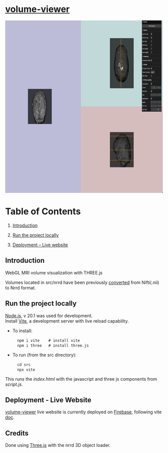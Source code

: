 # [volume-viewer](https://volumeview-20a44.web.app/)

<img src="src/screenshot.png" width="1000" height="550" />

# Table of Contents <a name="tableOfContents"></a>

1. [Introduction](#introduction)

2. [Run the project locally](#runLocally)

3. [Deployment – Live website](#deploymentLiveWebsite)

## Introduction <a name="introduction"></a>

WebGL MRI volume visualization with THREE.js 

Volumes located in src/nrrd have been previously [converted](http://www.itksnap.org/pmwiki/pmwiki.php?n=Convert3D.Convert3D) from Nifti(.nii) to Nrrd format.  


## Run the project locally <a name="#runLocally"></a>

[Node.js](https://nodejs.org/en/), v 20.1 was used for development.  
Install [Vite](https://vitejs.dev/), a development server with live reload capability.

  - To install:
    
    ```
      npm i vite    # install vite
      npm i three   # install three.js 
    ```

  - To run (from the src directory):
        
    ```
      cd src
      npx vite
    ```

This runs the *index.html* with the javascript and three js components from *script.js*.  

## Deployment - Live Website <a name="#deploymentLiveWebsite"></a>

[volume-viewer](https://volumeview-20a44.web.app/) live website is currently deployed on [Firebase](https://firebase.google.com/), following vite [doc](https://vitejs.dev/guide/static-deploy.html#google-firebase).


## Credits <a name="credits"></a>
Done using [Three.js](https://threejs.org/) with the nrrd 3D object loader. 